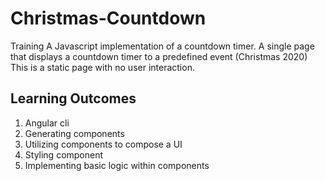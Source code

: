 # Christmas-Countdown
Training
A Javascript implementation of a countdown timer. A single page that displays a countdown timer to a predefined event (Christmas 2020)
This is a static page with no user interaction.

Learning Outcomes
-----------------
1.  Angular cli
2.  Generating components
3.  Utilizing components to compose a UI
4.  Styling component
5.  Implementing basic logic within components
